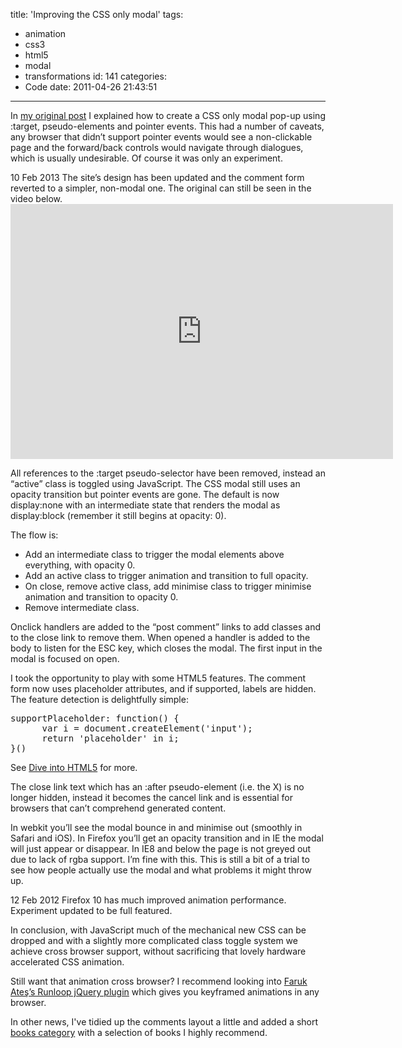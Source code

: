 title: 'Improving the CSS only modal'
tags:
  - animation
  - css3
  - html5
  - modal
  - transformations
id: 141
categories:
  - Code
date: 2011-04-26 21:43:51
---

In [my original post](/2011-03/css-modal/) I explained how to create a CSS only modal pop-up using :target, pseudo-elements and pointer events. This had a number of caveats, any browser that didn’t support pointer events would see a non-clickable page and the forward/back controls would navigate through dialogues, which is usually undesirable. Of course it was only an experiment.

<div class="edit">
<time datetime="2013-02-10">10 Feb 2013</time> The site’s design has been updated and the comment form reverted to a simpler, non-modal one. The original can still be seen in the video below.
</div>

<div class="video-wrapper"><iframe class="vimeo" src="http://player.vimeo.com/video/22774103" width="612" height="408" frameborder="0"></iframe></div>

All references to the :target pseudo-selector have been removed, instead an “active” class is toggled using JavaScript. The CSS modal still uses an opacity transition but pointer events are gone. The default is now display:none with an intermediate state that renders the modal as display:block (remember it still begins at opacity: 0).

The flow is:

*   Add an intermediate class to trigger the modal elements above everything, with opacity 0.
*   Add an active class to trigger animation and transition to full opacity.
*   On close, remove active class, add minimise class to trigger  minimise animation and transition to opacity 0.
*   Remove intermediate class.

Onclick handlers are added to the “post comment” links to add classes and to the close link to remove them. When opened a handler is added to the body to listen for the ESC key, which closes the modal. The first input in the modal is focused on open.

I took the opportunity to play with some HTML5 features. The comment form now uses placeholder attributes, and if supported, labels are hidden. The feature detection is delightfully simple:

<pre>
supportPlaceholder: function() {
	  var i = document.createElement('input');
	  return 'placeholder' in i;
}()
</pre>

See [Dive into HTML5](http://diveintohtml5.org/detect.html#input-placeholder) for more.

The close link text which has an :after pseudo-element (i.e. the X) is no longer hidden, instead it becomes the cancel link and is essential for browsers that can’t comprehend generated content.

In webkit you’ll see the modal bounce in and minimise out (smoothly in Safari and iOS). In Firefox you’ll get an opacity transition and in IE the modal will just appear or disappear. In IE8 and below the page is not greyed out due to lack of rgba support. I’m fine with this. This is still a bit of a trial to see how people actually use the modal and what problems it might throw up.

<div class="edit">
<time datetime="2012-02-12">12 Feb 2012</time> Firefox 10 has much improved animation performance. Experiment updated to be full featured.
</div>

In conclusion, with JavaScript much of the mechanical new CSS can be dropped and with a slightly more complicated class toggle system we achieve cross browser support, without sacrificing that lovely hardware accelerated CSS animation.

Still want that animation cross browser? I recommend looking into [Faruk Ateş’s Runloop jQuery plugin](http://farukat.es/journal/2011/02/514-new-creation-jquery-runloop-plugin) which gives you keyframed animations in any browser.

In other news, I've tidied up the comments layout a little and added a short [books category](/category/bookshelf/) with a selection of books I highly recommend.

